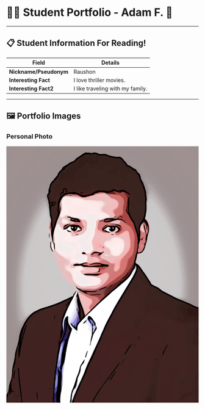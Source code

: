 # 👨‍🎓 Student Portfolio - Adam F. 🚴

---

## 📋 Student Information For Reading!

| **Field** | **Details** |
|-----------|-------------|
| **Nickname/Pseudonym** | Raushon |
| **Interesting Fact** | I love thriller movies. |
| **Interesting Fact2** | I like traveling with my family.|

---

## 🖼️ Portfolio Images



### Personal Photo
![Personal Photo](IMG_2082.jpg)


